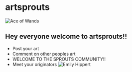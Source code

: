 # artsprouts

![Ace of Wands](https://cdn.shopify.com/s/files/1/1325/0879/files/1-ace-of-wands-rider-waite-tarot_large.jpg)

## Hey everyone welcome to artsprouts!!
* Post your art
* Comment on other peoples art
* WELCOME TO THE SPROUTS COMMUNITY!!
* Meet your originators
![Emily Hippert](https://media-exp3.licdn.com/dms/image/C5603AQEf_NUPwR1slg/profile-displayphoto-shrink_100_100/0/1624407725048?e=2159024400&v=beta&t=-MbEZ_SV1ztbFXbcpq4jBbkYKST9xvZWqjFEP5rCEFE)
